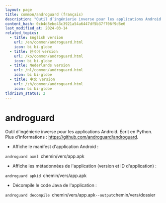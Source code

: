 ```yaml
---
layout: page
title: common/androguard (français)
description: "Outil d’ingénierie inverse pour les applications Android. Écrit en Python."
content_hash: 0cb4d8ebe43c3921a54a6447df5b37f706f9d6e6
last_modified_at: 2024-03-14
related_topics:
  - title: English version
    url: /en/common/androguard.html
    icon: bi bi-globe
  - title: 한국어 version
    url: /ko/common/androguard.html
    icon: bi bi-globe
  - title: Nederlands version
    url: /nl/common/androguard.html
    icon: bi bi-globe
  - title: 中文 version
    url: /zh/common/androguard.html
    icon: bi bi-globe
tldri18n_status: 2
---
```

# androguard

Outil d’ingénierie inverse pour les applications Android. Écrit en Python.
Plus d'informations : <https://github.com/androguard/androguard>.

- Affiche le manifest d'application Android :

`androguard axml `<span class="tldr-var badge badge-pill bg-dark-lm bg-white-dm text-white-lm text-dark-dm font-weight-bold">chemin/vers/app.apk</span>

- Affiche les métadonnées de l'application (version et ID d'application) :

`androguard apkid `<span class="tldr-var badge badge-pill bg-dark-lm bg-white-dm text-white-lm text-dark-dm font-weight-bold">chemin/vers/app.apk</span>

- Décompile le code Java de l'application :

`androguard decompile `<span class="tldr-var badge badge-pill bg-dark-lm bg-white-dm text-white-lm text-dark-dm font-weight-bold">chemin/vers/app.apk</span>` --output `<span class="tldr-var badge badge-pill bg-dark-lm bg-white-dm text-white-lm text-dark-dm font-weight-bold">chemin/vers/dossier</span>
